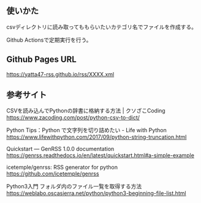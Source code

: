 ## 使いかた

csvディレクトリに読み取ってももらいたいカテゴリ名でファイルを作成する。

Github Actionsで定期実行を行う。

## Github Pages URL

https://yatta47-rss.github.io/rss/XXXX.xml

## 参考サイト

CSVを読み込んでPythonの辞書に格納する方法 | クソざこCoding  
https://www.zacoding.com/post/python-csv-to-dict/

Python Tips：Python で文字列を切り詰めたい - Life with Python  
https://www.lifewithpython.com/2017/09/python-string-truncation.html

Quickstart — GenRSS 1.0.0 documentation  
https://genrss.readthedocs.io/en/latest/quickstart.html#a-simple-example

icetemple/genrss: RSS generator for python  
https://github.com/icetemple/genrss

Python3入門 フォルダ内のファイル一覧を取得する方法  
https://weblabo.oscasierra.net/python/python3-beginning-file-list.html
